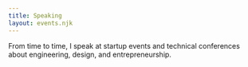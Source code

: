 ```yaml
---
title: Speaking
layout: events.njk
---
```


From time to time, I speak at startup events and technical conferences about engineering, design, and entrepreneurship. 
